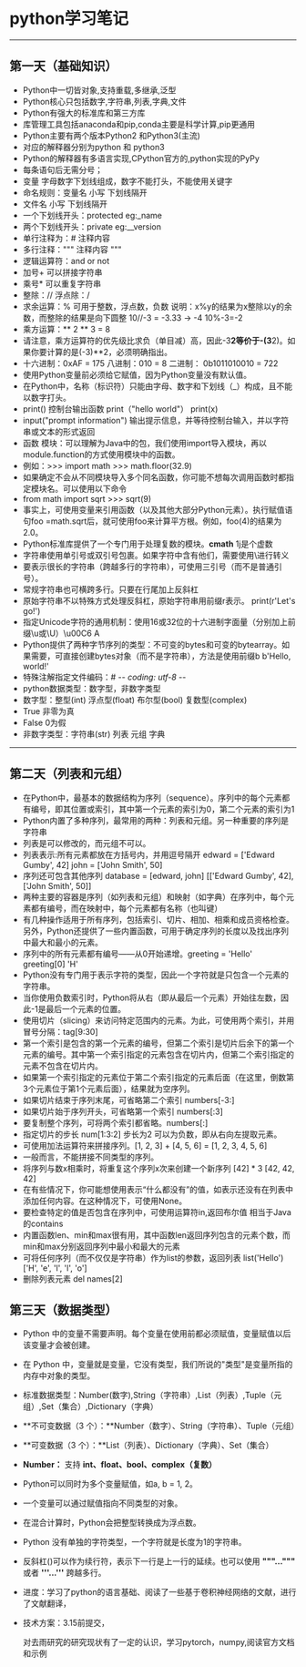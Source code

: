 # python学习笔记

---
## 第一天（基础知识）
+ Python中一切皆对象,支持重载,多继承,泛型
+ Python核心只包括数字,字符串,列表,字典,文件
+ Python有强大的标准库和第三方库
+ 库管理工具包括anaconda和pip,conda主要是科学计算,pip更通用
+ Python主要有两个版本Python2 和Python3(主流)
+ 对应的解释器分别为python 和 python3
+ Python的解释器有多语言实现,CPython官方的,python实现的PyPy
+ 每条语句后无需分号；
+ 变量 字母数字下划线组成，数字不能打头，不能使用关键字
+ 命名规则：变量名 小写 下划线隔开
+ 文件名 小写 下划线隔开
+ 一个下划线开头：protected eg:_name
+ 两个下划线开头：private eg:__version
+ 单行注释为：# 注释内容
+ 多行注释：""" 注释内容 """
+ 逻辑运算符：and or not
+ 加号+ 可以拼接字符串
+ 乘号* 可以重复字符串
+  整除：//	浮点除：/
+ 求余运算：% 可用于整数，浮点数，负数 说明：x%y的结果为x整除以y的余数，而整除的结果是向下圆整 10//-3 = -3.33 -> -4 10%-3=-2
+ 乘方运算：** 	2 ** 3 = 8
+ 请注意，乘方运算符的优先级比求负（单目减）高，因此-3**2等价于-(3**2)。如果你要计算的是(-3)**2，必须明确指出。
+ 十六进制：0xAF = 175	八进制：010 = 8	二进制： 0b1011010010 = 722
+ 使用Python变量前必须给它赋值，因为Python变量没有默认值。
+ 在Python中，名称（标识符）只能由字母、数字和下划线（_）构成，且不能以数字打头。
+ print() 控制台输出函数	print（"hello world"）	print(x)
+ input("prompt information") 输出提示信息，并等待控制台输入，并以字符串或文本的形式返回
+ 函数	模块：可以理解为Java中的包，我们使用import导入模块，再以module.function的方式使用模块中的函数。
+ 例如：>>> import math	>>> math.floor(32.9)
+ 如果确定不会从不同模块导入多个同名函数，你可能不想每次调用函数时都指定模块名。可以使用以下命令
+ from math import sqrt	>>> sqrt(9)
+ 事实上，可使用变量来引用函数（以及其他大部分Python元素）。执行赋值语句foo =math.sqrt后，就可使用foo来计算平方根。例如，foo(4)的结果为2.0。
+ Python标准库提供了一个专门用于处理复数的模块。**cmath** 1j是个虚数
+ 字符串使用单引号或双引号包裹。如果字符中含有他们，需要使用\进行转义
+ 要表示很长的字符串（跨越多行的字符串），可使用三引号（而不是普通引号）。
+ 常规字符串也可横跨多行。只要在行尾加上反斜杠
+ 原始字符串不以特殊方式处理反斜杠，原始字符串用前缀r表示。 print(r'Let\'s go!')
+ 指定Unicode字符的通用机制：使用16或32位的十六进制字面量（分别加上前缀\u或\U）\u00C6 A
+ Python提供了两种字节序列的类型：不可变的bytes和可变的bytearray。如果需要，可直接创建bytes对象（而不是字符串），方法是使用前缀b b'Hello, world!'
+ 特殊注解指定文件编码：# -*- coding: utf-8 -*-
+ python数据类型：数字型，非数字类型
+ 数字型：整型(int) 浮点型(float) 布尔型(bool) 复数型(complex)
+ True 非零为真
+ False 0为假
+ 非数字类型：字符串(str) 列表 元组 字典
---
## 第二天（列表和元组）
+ 在Python中，最基本的数据结构为序列（sequence）。序列中的每个元素都有编号，即其位置或索引，其中第一个元素的索引为0，第二个元素的索引为1
+ Python内置了多种序列，最常用的两种：列表和元组。另一种重要的序列是字符串
+ 列表是可以修改的，而元组不可以。
+ 列表表示:所有元素都放在方括号内，并用逗号隔开  edward = ['Edward Gumby', 42]  john = ['John Smith', 50]
+ 序列还可包含其他序列  database = [edward, john]  [['Edward Gumby', 42], ['John Smith', 50]]
+ 两种主要的容器是序列（如列表和元组）和映射（如字典）在序列中，每个元素都有编号，而在映射中，每个元素都有名称（也叫键）
+ 有几种操作适用于所有序列，包括索引、切片、相加、相乘和成员资格检查。另外，Python还提供了一些内置函数，可用于确定序列的长度以及找出序列中最大和最小的元素。
+ 序列中的所有元素都有编号——从0开始递增。greeting = 'Hello' greeting[0] 'H'
+ Python没有专门用于表示字符的类型，因此一个字符就是只包含一个元素的字符串。
+ 当你使用负数索引时，Python将从右（即从最后一个元素）开始往左数，因此-1是最后一个元素的位置。
+ 使用切片（slicing）来访问特定范围内的元素。为此，可使用两个索引，并用冒号分隔：tag[9:30]
+ 第一个索引是包含的第一个元素的编号，但第二个索引是切片后余下的第一个元素的编号。其中第一个索引指定的元素包含在切片内，但第二个索引指定的元素不包含在切片内。
+ 如果第一个索引指定的元素位于第二个索引指定的元素后面（在这里，倒数第3个元素位于第1个元素后面），结果就为空序列。
+ 如果切片结束于序列末尾，可省略第二个索引  numbers[-3:]
+ 如果切片始于序列开头，可省略第一个索引  numbers[:3]
+ 要复制整个序列，可将两个索引都省略。numbers[:]
+ 指定切片的步长 num[1:3:2] 步长为2  可以为负数，即从右向左提取元素。
+ 可使用加法运算符来拼接序列。[1, 2, 3] + [4, 5, 6] = [1, 2, 3, 4, 5, 6]
+ 一般而言，不能拼接不同类型的序列。
+ 将序列与数x相乘时，将重复这个序列x次来创建一个新序列 [42] * 3   [42, 42, 42]
+ 在有些情况下，你可能想使用表示“什么都没有”的值，如表示还没有在列表中添加任何内容。在这种情况下，可使用None。
+ 要检查特定的值是否包含在序列中，可使用运算符in,返回布尔值 相当于Java的contains
+ 内置函数len、min和max很有用，其中函数len返回序列包含的元素个数，而min和max分别返回序列中最小和最大的元素
+ 可将任何序列（而不仅仅是字符串）作为list的参数，返回列表   list('Hello')  ['H', 'e', 'l', 'l', 'o']
+ 删除列表元素 del names[2]

## 第三天（数据类型）

+ Python 中的变量不需要声明。每个变量在使用前都必须赋值，变量赋值以后该变量才会被创建。

+ 在 Python 中，变量就是变量，它没有类型，我们所说的"类型"是变量所指的内存中对象的类型。

+ 标准数据类型：Number(数字),String（字符串）,List（列表）,Tuple（元组）,Set（集合）,Dictionary（字典）

+ **不可变数据（3 个）：**Number（数字）、String（字符串）、Tuple（元组）

+ **可变数据（3 个）：**List（列表）、Dictionary（字典）、Set（集合）

+ **Number：** 支持 **int、float、bool、complex（复数）**

+ Python可以同时为多个变量赋值，如a, b = 1, 2。

+ 一个变量可以通过赋值指向不同类型的对象。

+ 在混合计算时，Python会把整型转换成为浮点数。

+ Python 没有单独的字符类型，一个字符就是长度为1的字符串。

+ 反斜杠(\)可以作为续行符，表示下一行是上一行的延续。也可以使用 **"""..."""** 或者 **'''...'''** 跨越多行。

+ 进度：学习了python的语言基础、阅读了一些基于卷积神经网络的文献，进行了文献翻译，

+ 技术方案：3.15前提交，

  对去雨研究的研究现状有了一定的认识，学习pytorch，numpy,阅读官方文档和示例
